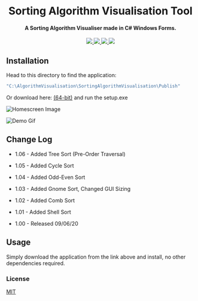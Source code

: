 <h1 align="center">
  Sorting Algorithm Visualisation Tool 
</h1>

<h4 align="center">A Sorting Algorithm Visualiser made in C# Windows Forms.</h4>

<p align="center">
  <a href="https://scrutinizer-ci.com/g/pH7Software/pH7-Social-Dating-CMS/build-status/master">
      <img src="https://scrutinizer-ci.com/g/pH7Software/pH7-Social-Dating-CMS/badges/build.png?b=master">
  </a>
  <a href="https://img.shields.io/badge/version-v1.06-blue">
    <img src="https://img.shields.io/badge/version-v1.06-blue">
  </a>
  <a href="https://github.com/nathanjukes/Sorting-Algorithm-Visualisation/blob/master/LICENSE.md">
    <img src="https://img.shields.io/github/license/Naereen/StrapDown.js.svg">
  </a>
  <a href="https://twitter.com/intent/tweet?url=https%3A%2F%2Fgithub.com%2Fnathanjukes%2FSorting-Algorithm-Visualisation-Tool&text=Check%20out%20this%20Sorting%20Algortihm%20Visualiser%20on%20Github:">
    <img src="https://img.shields.io/twitter/url/http/shields.io.svg?style=social">
  </a>
</p>

## Installation
Head to this directory to find the application: 
```bash
"C:\AlgorithmVisualisation\SortingAlgorithmVisualisation\Publish" 
```
Or download here:
[(64-bit)](https://github.com/nathanjukes/Sorting-Algorithm-Visualisation/raw/master/SortingAlgorithmVisualisation/bin/ApplicationDownload.zip) and run the setup.exe


![Homescreen Image](https://github.com/nathanjukes/Sorting-Algorithm-Visualisation/blob/master/Assets/DisplayPicture.JPG)

![Demo Gif](https://github.com/nathanjukes/Sorting-Algorithm-Visualisation/blob/master/Assets/DemoRecording.gif)

## Change Log

- 1.06 - Added Tree Sort (Pre-Order Traversal)

- 1.05 - Added Cycle Sort

- 1.04 - Added Odd-Even Sort

- 1.03 - Added Gnome Sort, Changed GUI Sizing

- 1.02 - Added Comb Sort

- 1.01 - Added Shell Sort

- 1.00 - Released 09/06/20


## Usage

Simply download the application from the link above and install, no other dependencies required.


### License
[MIT](https://github.com/nathanjukes/Sorting-Algorithm-Visualisation/blob/master/LICENSE.md)
